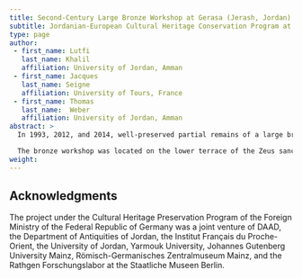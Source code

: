 ```yaml
---
title: Second-Century Large Bronze Workshop at Gerasa (Jerash, Jordan)
subtitle: Jordanian-European Cultural Heritage Conservation Program at Jerash 2012
type: page
author:
 - first_name: Lutfi
   last_name: Khalil
   affiliation: University of Jordan, Amman
 - first_name: Jacques
   last_name: Seigne
   affiliation: University of Tours, France
 - first_name: Thomas
   last_name:  Weber
   affiliation: University of Jordan, Amman
abstract: >
  In 1993, 2012, and 2014, well-preserved partial remains of a large bronze workshop were uncovered at the Sanctuary of Zeus in Jerash. Thanks to the close cooperation among Jordanian, German, and French specialists, more than 3,000 mold fragments have been restored and the other relevant installations of the workshop, dated of the second half of the second century AD, preserved. All the pieces will be accessible, as a world unique cultural heritage monument of Jordan, through an exhibit in the Jordan National Museum.

  The bronze workshop was located on the lower terrace of the Zeus sanctuary. At the moment, its remains include four large molds pits, with traces of large-sized copper-alloy cast objects at the bottom of them (two circular, two rectangular in plan). Some 3,000 pieces of the smashed mold mantle (consisting of baked earth), along with numerous fragments of the furnaces and other installations, had been dumped into these pits when the casting process was finished. The negative impression on the interiors of the mold fragments led to the conclusion that large-sized draped statuary, as well as other objects (cultic instruments?), were fabricated in this workshop by the lost-wax procedure.
weight:
---
```


## Acknowledgments

The project under the Cultural Heritage Preservation Program of the Foreign Ministry of the Federal Republic of Germany was a joint venture of DAAD, the Department of Antiquities of Jordan, the Institut Français du Proche-Orient, the University of Jordan, Yarmouk University, Johannes Gutenberg University Mainz, Römisch-Germanisches Zentralmuseum Mainz, and the Rathgen Forschungslabor at the Staatliche Museen Berlin.
